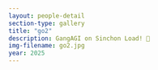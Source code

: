 ```yaml
---
layout: people-detail
section-type: gallery
title: "go2"
description: GangAGI on Sinchon Load! 🐶
img-filename: go2.jpg
year: 2025
---
```

